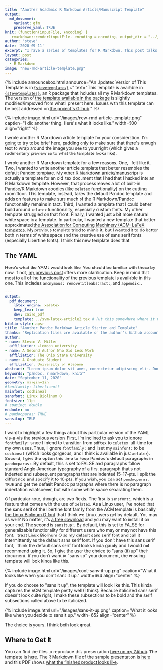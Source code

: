```yaml
---
title: "Another Academic R Markdown Article/Manuscript Template"
output:
  md_document:
    variant: gfm
    preserve_yaml: TRUE
knit: (function(inputFile, encoding) {
   rmarkdown::render(inputFile, encoding = encoding, output_dir = "../_posts") })
author: "steve"
date: '2020-09-11'
excerpt: "I have a series of templates for R Markdown. This post talks about another academic article/manuscript template I made."
layout: post
categories:
  - R Markdown
image: "new-rmd-article-template.png"
---
```


{% include announcebox.html announce="An Updated Version of This Template is in <a href='http://svmiller.com/stevetemplates'><code class='highlighter-rouge'>{stevetemplates}</code></a> ⤵️" text="This template is available in <a href='http://svmiller.com/stevetemplates'><code class='highlighter-rouge'>{stevetemplates}</code></a>, an R package that includes all my R Markdown templates. The version of <a href='http://svmiller.com/stevetemplates/reference/article2.html'>the template available in the package</a> is slightly modified/improved from what I present here. Issues with this template can be best addressed on <a href='https://github.com/svmiller/stevetemplates'>the project's Github</a>." %}


{% include image.html url="/images/new-rmd-article-template.png" caption="I did another thing. Here's what it looks like." width=500 align="right" %}

<style>
img[src*='#center'] { 
    display: block;
    margin: auto;
}
</style>




I wrote another R Markdown article template for your consideration. I'm going to try to be brief here, padding only to make sure that there's enough text to wrap around the image you see to your right (which gives a rudimentary preview as to what the template looks like). 

I wrote another R Markdown template for a few reasons. One, I felt like it. Two, I wanted to write another article template that better resembles the default Pandoc template. My [other R Markdown article/manuscript](http://svmiller.com/blog/2016/02/svm-r-markdown-manuscript/) is actually a template for an old .tex document that I had that I hacked into an R Markdown template. However, that process leaves a lot of built-in Pandoc/R Markdown goodies (like `xelatex` functionality) on the cutting room floor. This template, instead, takes the default Pandoc template and adds on features to make sure much of the R Markdown/Pandoc functionality remains in tact. Third, I wanted a template that I could better build around `xelatex` functionality, especially custom fonts. My other template struggled on that front. Finally, I wanted just a bit more natural white space in a template. In particular, I wanted a new template that better approximated [the Association for Computing Machinery (ACM) LaTeX templates](https://www.latextemplates.com/template/acm-publications). My previous template tried to mimic it, but I wanted it to do better both in terms of white space and the creative use of sans serif fonts (especially Libertine fonts). I think this new template does that.

## The YAML

Here's what the YAML would look like. You should be familiar with these by now. If not, [my previous post](http://svmiller.com/blog/2016/02/svm-r-markdown-manuscript/) offers more clarification. Keep in mind that most to all of the functionality of the previous template is available in this one. This includes `anonymous:`, `removetitleabstract:`, and `appendix:`.

```yaml
---
output: 
  pdf_document:
    latex_engine: xelatex
    keep_tex: true
    dev: cairo_pdf
    template: ../svm-latex-article2.tex # Put this somewhere where it makes sense, obviously
biblio-style: apsr
title: "Another Pandoc Markdown Article Starter and Template"
thanks: "Replication files are available on the author's Github account (http://github.com/svmiller/svm-r-markdown-templates). **Current version**: September 11, 2020; **Corresponding author**: steven.v.miller@gmail.com."
author:
- name: Steven V. Miller
  affiliation: Clemson University
- name: A Second Author Who Did Less Work
  affiliation: The Ohio State University
- name: A Graduate Student
  affiliation: University of Alabama
abstract: "Lorem ipsum dolor sit amet, consectetur adipiscing elit. Donec sit amet libero justo. Pellentesque eget nibh ex. Aliquam tincidunt egestas lectus id ullamcorper. Proin tellus orci, posuere sed cursus at, bibendum ac odio. Nam consequat non ante eget aliquam. Nulla facilisis tincidunt elit. Nunc hendrerit pellentesque quam, eu imperdiet ipsum porttitor ut. Interdum et malesuada fames ac ante ipsum primis in faucibus. Suspendisse potenti. Duis vitae nibh mauris. Duis nec sem sit amet ante dictum mattis. Suspendisse diam velit, maximus eget commodo at, faucibus et nisi. Ut a pellentesque eros, sit amet suscipit eros. Nunc tincidunt quis risus suscipit vestibulum. Quisque eu fringilla massa."
keywords: "pandoc, r markdown, knitr"
date: "September 11, 2020"
geometry: margin=1in
#fontfamily: libertineotf
mainfont: cochineal
sansfont: Linux Biolinum O
fontsize: 11pt
# spacing: double
endnote: no
# pandocparas: TRUE
sansitup: TRUE
---
```

I want to highlight a few things about this particular version of the YAML vis-a-vis the previous version. First, I'm inclined to ask you to ignore `fontfamily:` since I intend to transition from `pdftex` to `xelatex` full-time for my own uses. Thus, I ignore `fontfamily:` and I set my `mainfont:` to be `cochineal` (which looks gorgeous, and I think is available in just `xelatex`). Second, I give the option this time to keep Pandoc's default paragraphs in `pandocparas:`. By default, this is set to FALSE and paragraphs follow standard Anglo-American typography of a first paragraph that's not indented and subsequent paragraphs that are indented 15-17-pts. I split the difference and specify it to 16-pts. If you wish, you can set `pandocparas: TRUE` and get the default Pandoc paragraphs where there is no paragraph indentation whatsoever, but with some white space separating them.

Of particular note, though, are two fields. The first is `sansfont:`, which is a feature that comes with the use of `xelatex`. As a Linux user, I've noted that the sans serif of the libertine font family from the ACM template is basically [the Linux Biolinum O font](https://fonts2u.com/linux-biolinum-o.font) that I think we Linux users get by default. You may as well? No matter, it's [a free download](https://fonts2u.com/linux-biolinum-o.font)  and you may want to install it on your end. The second is `sansitup:`. By default, this is set to FALSE for generalizable functionality for different users who may or may not have this font. I treat Linux Biolinum O as my default sans serif font and call it intermittently as the default sans serif font. If you don't have this sans serif font, I think the default sans serif font looks kinda gaudy and I would not recommend using it. So, I give the user the choice to "sans (it) up" their document. If you don't want to "sans up" your document, the ensuing template will look kinda like this.

{% include image.html url="/images/dont-sans-it-up.png" caption="What it looks like when you don't sans it up." width=664 align="center" %}

<!-- ![](../../../../../../images/dont-sans-it-up.png#center) -->

If you do choose to "sans it up", the template will look like this. This kinda captures the ACM template pretty well (I think). Because italicized sans serif doesn't look quite right, I make these subsections to be bold and the serif subsections called above to be italicized.

{% include image.html url="/images/sans-it-up.png" caption="What it looks like when you decide to sans it up." width=652 align="center" %}

<!-- ![](../../../../../../images/sans-it-up.png#center) -->


The choice is yours. I think both look great.

## Where to Get It

You can find the files to reproduce this presentation [here on my Github](https://github.com/svmiller/svm-r-markdown-templates/tree/master/article2-example). The template is [here](https://github.com/svmiller/svm-r-markdown-templates/blob/master/svm-latex-article2.tex). The R Markdown file of the sample presentation is [here](https://github.com/svmiller/svm-r-markdown-templates/blob/master/article2-example/svm-article2-example.Rmd) and this PDF shows [what the finished product looks like](https://github.com/svmiller/svm-r-markdown-templates/blob/master/article2-example/svm-article2-example.pdf). 


